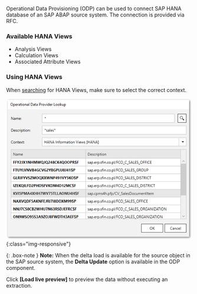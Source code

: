 Operational Data Provisioning (ODP) can be used to connect SAP HANA database of an SAP ABAP source system. The connection is provided via RFC. 

### Available HANA Views

- Analysis Views
- Calculation Views 
- Associated Attribute Views 

### Using HANA Views
When [searching](./odp-functions-ov#operational-data-provider) for HANA Views, make sure to select the correct context. 

![ODP HANA View](/img/content/odp/odp-component-hanaview-salesdocumentitem-01.png){:class="img-responsive"}

{: .box-note }
**Note:** When the delta load is available for the source object in the SAP source system, the **Delta Update** option is available in the ODP component. 


Click **[Load live preview]** to preview the data without executing an extraction.